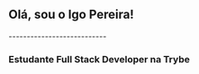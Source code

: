 <h2>Olá, sou o Igo Pereira!</h2>
---------------------------
<h3>Estudante Full Stack Developer na Trybe </h3>

<!--
**igopereira1/igopereira1** is a ✨ _special_ ✨ repository because its `README.md` (this file) appears on your GitHub profile.

teste

Here are some ideas to get you started:

- 🔭 I’m currently working on ...
- 🌱 I’m currently learning ...
- 👯 I’m looking to collaborate on ...
- 🤔 I’m looking for help with ...
- 💬 Ask me about ...
- 📫 How to reach me: ...
- 😄 Pronouns: ...
- ⚡ Fun fact: ...
-->
